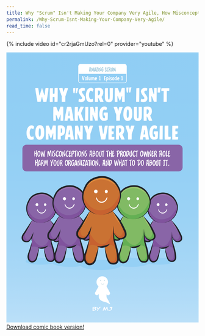 ```yaml
---
title: Why "Scrum" Isn't Making Your Company Very Agile, How Misconceptions About The Product Owner Role Harm Your Organization, And What To Do About It.
permalink: /Why-Scrum-Isnt-Making-Your-Company-Very-Agile/
read_time: false
---
```

{% include video id="cr2rjaGmUzo?rel=0" provider="youtube" %}

![comic book version](../assets/images/Why-Scrum-Isnt-Making-Your-Company-Very-Agile-v2-cover.png)
[Download comic book version!](../downloads/Why-Scrum-Isnt-Making-Your-Company-Very-Agile-v2.pdf) 
